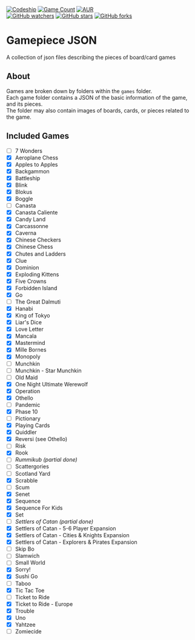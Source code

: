 [![Codeship](https://img.shields.io/codeship/683282a0-7461-0134-4148-76a75a837005.svg?label=codeship&logo=data%3Aimage%2Fpng%3Bbase64%2CiVBORw0KGgoAAAANSUhEUgAAAEYAAABGCAQAAADbJyoPAAAHrUlEQVRo3t2af3BVxRXHNwm%2F7FBbECQFMkDUIiNYiJUKSm01hZEJQ7UBSmVUWgTqKCGEX2OpVX6UdGodEe00KBQRf2tbHKjCDL5gRJmAjiBSx4hCoVbIfS%2FwCAkJST79456377776%2B0LiZ3x3H%2Fe7j179nt3z55f%2B5T6%2BhBdGEA%2B32Uo%2Fej%2B%2FwCQQwG%2FYi1VfEErTmrkE17hIYrp1%2FkwLmIyGzhJempjHysY3VlA8iknRqb0L0ro2bFAruU114bAMV5iFbOYTCFjKKSIqZRRQQTLxXmKP9C7Y4D0Z2MKkCh%2FYTp5ISOyGMlC3qDZMaqOpReo4GSzgDNaYAv%2FZKq5SHJZSo0D0Edc134ouexwKOQLXNEOGVlM4n3H55TTpT1QxnNCC9nBNYGbOIOVVLCGpdxM1wBAUzmuZe2kT6ZQ7uS8DD7DzACe4Wx3qXWU5f7byMU8TptwHWFYJlBK9CR7gzeHP%2Foe5vxA%2FiJ9zk4w0hTKMi24wn%2Fhhe8pXzBXhYwYxIfCFWOUCZTpejnLyQrlXO8LpiB0zDfZLnxfMCgdlEKxDm0sSAv7qczBKEUPduqj%2Fu0wxjzqhHGZwRpWaPcYI6a1rCDtuJ68I7yvhtmE14Xp5fANEv4bGM8Qchxu9GqKTQ4ul%2FCZzDQniOVeYajmok73%2FwU0AHCWy%2Fy36CwA9Qw2dBVXUEQZ5VSwifU8xipmcyOXGsKZL5%2F%2Bmt%2FLp%2BXlorRi%2BjCHlz2%2BOUmf8iTT%2BEbaj9kl%2FBPdr0aKAu4P9x2M4EXOGUUycTYyIFTWcFoA%2BMClobwkIm5I8z0LPZMe52HGMJsd2oEk6SdppK33WRsGiqDdabfICaaVrUwgW7%2Fry0I%2BTQEzPo20PLFqu5ydK2XwlLRgyoSzmXVJr5V0GmRzC7tNwSjFs8I5NNlln%2Fqj6WMNyoBWNiUOJF0o5nXOYvEE39dcE6g2BPMDAbM8qbw2PWhwIMs4wFi9LQ844hSAD%2Fk13cSA3kFtejBKSSxYk2g%2BKKIM3DpD7C2hFysdAWmFIxA7yhwB1DcsUtYSf58SehAB4HNj69mVxdqHiVFnX0r7M4%2FtCJZ2vYy5284P4wBsNBw8hgOeIzyGDZ6%2B58xsMd1pBGCTbXpsutdgYDce9eRP0EA35vqYPYtJRnCqAHhPKcWtMnRs2kEDtOtPpSqlGBWQ5JYn7VCg3HXiE7MVJTKwf9r0NijHflQpuvusmE2vGBvS%2FoqHJaPJSZsBPRMw3RKllOK%2Fvu9aKTYIdG0anlikL41UrdJ3wvlKKRWwbosM5E4U3hsVfwXgP4Z5d53PhIuVUkqioVR61UjqOOG%2BRbHZHIxSzPKZcoVSZOucwpnsDzCS%2BSPhL0zE%2BCeNc%2BcqXwXu5QPyLkOZE5LbVC6KZpiQc7Nn0s1KcaWn9yDZSpHFRFbzSwaGSJym3RGLgo927Xdqi6zf1D5S%2BydrXm1BwmLwtmvaN5Xihx4w05WiH9t0O8Ikf5vDYuG4RDFFfl6fuh3Rn1k7rFYLxxOz1tYNUorbXNN%2BrJJSElRDDsM44ur9iJ96kyAeFzuepRgqjPOSr61rrT0pMJJPs%2FXn071dx7ieLEpd0%2F6WawJC9ncY4QKzO%2BkOcuRQPp2I1axlVksAFPv5pOlZ1wS5POJyAzN8jYBNTTyULJzQVTKoCrtppwxHZVXuCgViP%2BcadqeIH6sD%2BkRNJ54mdziYKKlxXUpuqUsgI5VSqra%2FS1P8n7Z4xFFAvD3AhYbRflf8fbndHC3NB2RtIhZWLPZuvLJ%2BV0NV%2FVtnInXVVp0XUPTj5kNaQ45lDKZEwNgyDiUN2WGJz3KUUio6s36XJwdqaqyOvWud9wDa27SvrZFnJB0zp1N8K2UhVif1OREFTxKVqvGX0Ho8XmlFPWvUEN1zqrJpf0ZgVsjMm0XhHanKYPmyN6VdHHIp0Ni091Rl9IAGdTL2QTzSfDAjKCfsMhHDZN6IfzJVKBv3toHI821x2kdSP%2BV5aU92J%2BFtUt3MlrjuNJ1F220rzAiJDt%2F3WGXZPbhP2jM6CcoJ2wvSlb3SU%2BQXOMXFYA1O8RkdS%2BcSdQ5WSM%2FW8KS%2B2jbWZPNcB0NpYbrOvlqkjDYkqJYUSaSr2m9s6UAorVpx8%2Fi39M0NDnMGEhWm%2B%2FV95JoO26BputaZsNx%2FMytKwz26b17KNVb76EjivpKe7DEqSiulFHfrMGCJo%2BK3%2F4KgPE8vXUZJWLAvjaqq3K%2BFPJaoSdGN3zlKIJlQDRMc5cnP9WXQKGUYdC9J5tHJ2Jg%2BlEsgZL45JfTQ4yfrKMcyhqKUUszRemIxw9F%2FKaU%2BJREvNbOF25IZB33ZpN8dzujySymluEmfLHgj9RaJqylli%2BO98%2FgeZgO%2FcN4gkMWdjnj4rYyvBeWqqtJhrjZ47%2BTIZRx3MJsFlDKTWylw18Xpws95zyFlebsuTMUMLnTk0K1sY2LY3ZxrdC%2FmpyQrhxh3ofcfebzguhRdTzG5oWOGcg%2FbaHKMOs0S888IBzSaf3gS%2Bxr%2BTjlzKeYmfkwhhdxOKWvY6dGlOKs66O8HjohnbTv%2BmHGI%2B7i4c66selDMRkfNNzwzWp2RNWm3Wn%2BPWayjimOuSl4DNWxlNVO%2Bgj%2Fz%2BBZje5PPVeSTn%2FA%2FXxP6H5JlWpXq2DpRAAAAAElFTkSuQmCC)](http://codeship.com/)
[![Game Count](https://img.shields.io/badge/game%20count-61-green.svg?style=flat)](https://github.com/daviscodesbugs/gamepiece-json/tree/master/games)
[![AUR](https://img.shields.io/aur/license/yaourt.svg?maxAge=30)](https://github.com/daviscodesbugs/gamepiece-json)  
[![GitHub watchers](https://img.shields.io/github/watchers/daviscodesbugs/gamepiece-json.svg?style=social&label=Watch)](https://github.com/daviscodesbugs/gamepiece-json)
[![GitHub stars](https://img.shields.io/github/stars/daviscodesbugs/gamepiece-json.svg?style=social&label=Star)](https://github.com/daviscodesbugs/gamepiece-json)
[![GitHub forks](https://img.shields.io/github/forks/daviscodesbugs/gamepiece-json.svg?style=social&label=Fork)](https://github.com/daviscodesbugs/gamepiece-json)

# Gamepiece JSON
A collection of json files describing the pieces of board/card games
## About
Games are broken down by folders within the `games` folder.  
Each game folder contains a JSON of the basic information of the game, and its pieces.  
The folder may also contain images of boards, cards, or pieces related to the game.

## Included Games
 - [ ] 7 Wonders
 - [x] Aeroplane Chess
 - [x] Apples to Apples
 - [x] Backgammon
 - [x] Battleship
 - [x] Blink
 - [x] Blokus
 - [x] Boggle
 - [ ] Canasta
 - [x] Canasta Caliente
 - [x] Candy Land
 - [x] Carcassonne
 - [x] Caverna
 - [x] Chinese Checkers
 - [x] Chinese Chess
 - [x] Chutes and Ladders
 - [x] Clue
 - [x] Dominion
 - [x] Exploding Kittens
 - [x] Five Crowns
 - [x] Forbidden Island
 - [x] Go
 - [ ] The Great Dalmuti
 - [x] Hanabi
 - [x] King of Tokyo
 - [x] Liar's Dice
 - [x] Love Letter
 - [x] Mancala
 - [x] Mastermind
 - [x] Mille Bornes
 - [x] Monopoly
 - [ ] Munchkin
 - [ ] Munchkin - Star Munchkin
 - [ ] Old Maid
 - [x] One Night Ultimate Werewolf
 - [x] Operation
 - [x] Othello
 - [ ] Pandemic
 - [x] Phase 10
 - [ ] Pictionary
 - [x] Playing Cards
 - [x] Quiddler
 - [x] Reversi (see Othello)
 - [ ] Risk
 - [x] Rook
 - [ ] _Rummikub (partial done)_
 - [ ] Scattergories
 - [ ] Scotland Yard
 - [x] Scrabble
 - [ ] Scum
 - [x] Senet
 - [x] Sequence
 - [x] Sequence For Kids
 - [x] Set
 - [ ] _Settlers of Catan (partial done)_
 - [x] Settlers of Catan - 5-6 Player Expansion
 - [x] Settlers of Catan - Cities & Knights Expansion
 - [x] Settlers of Catan - Explorers & Pirates Expansion
 - [ ] Skip Bo
 - [ ] Slamwich
 - [ ] Small World
 - [x] Sorry!
 - [x] Sushi Go
 - [ ] Taboo
 - [x] Tic Tac Toe
 - [ ] Ticket to Ride
 - [x] Ticket to Ride - Europe
 - [x] Trouble
 - [x] Uno
 - [x] Yahtzee
 - [ ] Zomiecide
